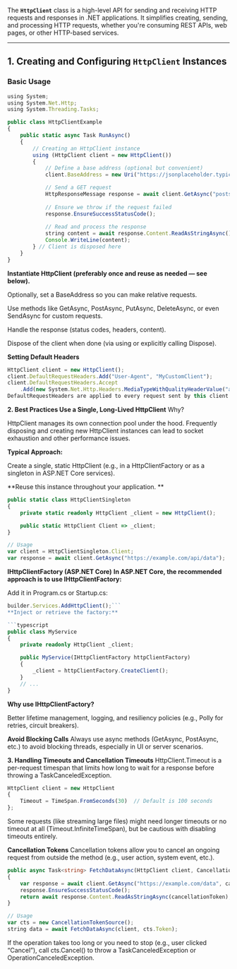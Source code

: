 The **`HttpClient`** class is a high-level API for sending and receiving HTTP requests and responses in .NET applications. It simplifies creating, sending, and processing HTTP requests, whether you're consuming REST APIs, web pages, or other HTTP-based services.

---

## 1. Creating and Configuring `HttpClient` Instances

### Basic Usage

```typescript
using System;
using System.Net.Http;
using System.Threading.Tasks;

public class HttpClientExample
{
    public static async Task RunAsync()
    {
        // Creating an HttpClient instance
        using (HttpClient client = new HttpClient())
        {
            // Define a base address (optional but convenient)
            client.BaseAddress = new Uri("https://jsonplaceholder.typicode.com/");

            // Send a GET request
            HttpResponseMessage response = await client.GetAsync("posts/1");
            
            // Ensure we throw if the request failed
            response.EnsureSuccessStatusCode();
            
            // Read and process the response
            string content = await response.Content.ReadAsStringAsync();
            Console.WriteLine(content);
        } // Client is disposed here
    }
}
```

**Instantiate HttpClient (preferably once and reuse as needed — see below).**

Optionally, set a BaseAddress so you can make relative requests.

Use methods like GetAsync, PostAsync, PutAsync, DeleteAsync, or even SendAsync for custom requests.

Handle the response (status codes, headers, content).

Dispose of the client when done (via using or explicitly calling Dispose).

**Setting Default Headers**
```typescript
HttpClient client = new HttpClient();
client.DefaultRequestHeaders.Add("User-Agent", "MyCustomClient");
client.DefaultRequestHeaders.Accept
    .Add(new System.Net.Http.Headers.MediaTypeWithQualityHeaderValue("application/json"));
DefaultRequestHeaders are applied to every request sent by this client instance.
```

**2. Best Practices
Use a Single, Long-Lived HttpClient**
Why?

HttpClient manages its own connection pool under the hood. Frequently disposing and creating new HttpClient instances can lead to socket exhaustion and other performance issues.

**Typical Approach:**

Create a single, static HttpClient (e.g., in a HttpClientFactory or as a singleton in ASP.NET Core services).

**Reuse this instance throughout your application.
**
```typescript
public static class HttpClientSingleton
{
    private static readonly HttpClient _client = new HttpClient();

    public static HttpClient Client => _client;
}

// Usage
var client = HttpClientSingleton.Client;
var response = await client.GetAsync("https://example.com/api/data");
```

**IHttpClientFactory (ASP.NET Core)**
**In ASP.NET Core, the recommended approach is to use IHttpClientFactory:**

Add it in Program.cs or Startup.cs:

```typescript
builder.Services.AddHttpClient();```
**Inject or retrieve the factory:**

```typescript
public class MyService
{
    private readonly HttpClient _client;

    public MyService(IHttpClientFactory httpClientFactory)
    {
        _client = httpClientFactory.CreateClient();
    }
    // ...
}
```
**Why use IHttpClientFactory?**

Better lifetime management, logging, and resiliency policies (e.g., Polly for retries, circuit breakers).

**Avoid Blocking Calls**
Always use async methods (GetAsync, PostAsync, etc.) to avoid blocking threads, especially in UI or server scenarios.

**3. Handling Timeouts and Cancellation
Timeouts**
HttpClient.Timeout is a per-request timespan that limits how long to wait for a response before throwing a TaskCanceledException.

```typescript
HttpClient client = new HttpClient
{
    Timeout = TimeSpan.FromSeconds(30)  // Default is 100 seconds
};
```
Some requests (like streaming large files) might need longer timeouts or no timeout at all (Timeout.InfiniteTimeSpan), but be cautious with disabling timeouts entirely.

**Cancellation Tokens**
Cancellation tokens allow you to cancel an ongoing request from outside the method (e.g., user action, system event, etc.).

```typescript
public async Task<string> FetchDataAsync(HttpClient client, CancellationToken cancellationToken)
{
    var response = await client.GetAsync("https://example.com/data", cancellationToken);
    response.EnsureSuccessStatusCode();
    return await response.Content.ReadAsStringAsync(cancellationToken);
}

// Usage
var cts = new CancellationTokenSource();
string data = await FetchDataAsync(client, cts.Token);
```
If the operation takes too long or you need to stop (e.g., user clicked “Cancel”), call cts.Cancel() to throw a TaskCanceledException or OperationCanceledException.
